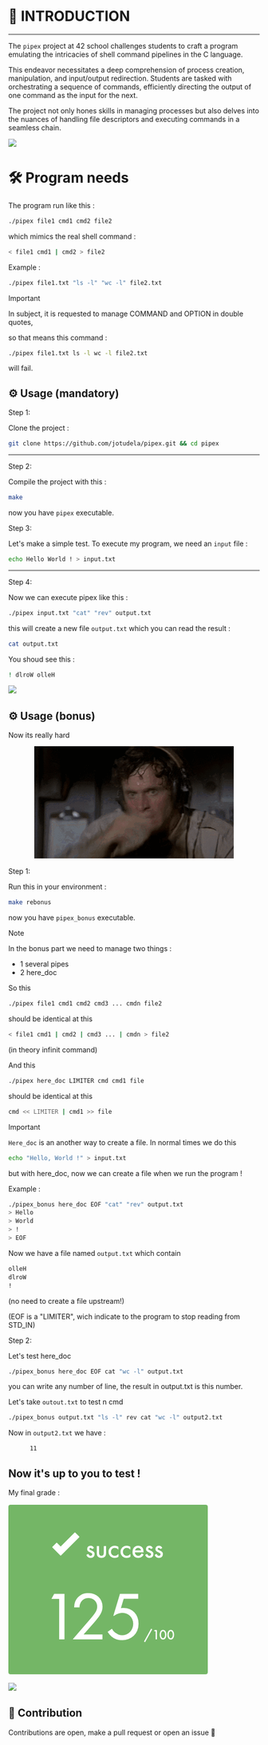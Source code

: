 # 🚀 INTRODUCTION

---

The `pipex` project at 42 school challenges students to craft a program emulating the intricacies of shell command pipelines in the C language.

This endeavor necessitates a deep comprehension of process creation, manipulation, and input/output redirection. Students are tasked with
orchestrating a sequence of commands, efficiently directing the output of one command as the input for the next.

The project not only hones skills in managing processes but also delves into the nuances of handling file descriptors and executing commands
in a seamless chain.

![](https://raw.githubusercontent.com/andreasbm/readme/master/assets/lines/rainbow.png)

# 🛠️ Program needs

The program run like this :
```bash
./pipex file1 cmd1 cmd2 file2
```

which mimics the real shell command :
```bash
< file1 cmd1 | cmd2 > file2
```

Example :
```bash
./pipex file1.txt "ls -l" "wc -l" file2.txt
```

> [!IMPORTANT]
> In subject, it is requested to manage COMMAND and OPTION in double quotes,
>
> so that means this command :
> ```bash
> ./pipex file1.txt ls -l wc -l file2.txt
> ```
> will fail.

## ⚙️ Usage (mandatory)

Step 1:

Clone the project :
```bash
git clone https://github.com/jotudela/pipex.git && cd pipex
```

---

Step 2:

Compile the project with this :
```bash
make
```
now you have `pipex` executable.

Step 3:

Let's make a simple test. To execute my program, we need an `input` file :
```bash
echo Hello World ! > input.txt
```

---

Step 4:

Now we can execute pipex like this :
```bash
./pipex input.txt "cat" "rev" output.txt
```

this will create a new file `output.txt` which you can read the result : 
```bash
cat output.txt
```

You shoud see this :
```bash
! dlroW olleH
```

![](https://raw.githubusercontent.com/andreasbm/readme/master/assets/lines/rainbow.png)


## ⚙️ Usage (bonus)

Now its really hard

<p align="center">
  <img src="gifs/cestDUR.gif" alt="its really hard">
</p>

Step 1:

Run this in your environment :
```bash
make rebonus
```
now you have `pipex_bonus` executable.

>[!NOTE]
>In the bonus part we need to manage two things :
> - 1 several pipes
> - 2 here_doc
>
>So this
>```bash
>./pipex file1 cmd1 cmd2 cmd3 ... cmdn file2
>```
>should be identical at this
>```bash
>< file1 cmd1 | cmd2 | cmd3 ... | cmdn > file2
>```
>(in theory infinit command)
>
>And this
>```bash
>./pipex here_doc LIMITER cmd cmd1 file
>```
>should be identical at this
>```bash
>cmd << LIMITER | cmd1 >> file
>```

>[!IMPORTANT]
>`Here_doc` is an another way to create a file. In normal times we do this
>```bash
>echo "Hello, World !" > input.txt
>```
>but with here_doc, now we can create a file when we run the program !
>
>Example :
>```bash
>./pipex_bonus here_doc EOF "cat" "rev" output.txt
>> Hello
>> World
>> !
>> EOF
>```
>Now we have a file named `output.txt` which contain
>```bash
>olleH
>dlroW
>!
>```
>(no need to create a file upstream!)
>
>(EOF is a "LIMITER", wich indicate to the program to stop reading from STD_IN)

Step 2:

Let's test here_doc
```bash
./pipex_bonus here_doc EOF cat "wc -l" output.txt
```
you can write any number of line, the result in output.txt is this number.



Let's take `outout.txt` to test n cmd
```bash
./pipex_bonus output.txt "ls -l" rev cat "wc -l" output2.txt
```

Now in `output2.txt` we have :
```bash
      11
```


## Now it's up to you to test !


My final grade :

![](imgs/125_percent.png)

![](https://raw.githubusercontent.com/andreasbm/readme/master/assets/lines/rainbow.png)

## 🤝 Contribution
Contributions are open, make a pull request or open an issue 🚀
